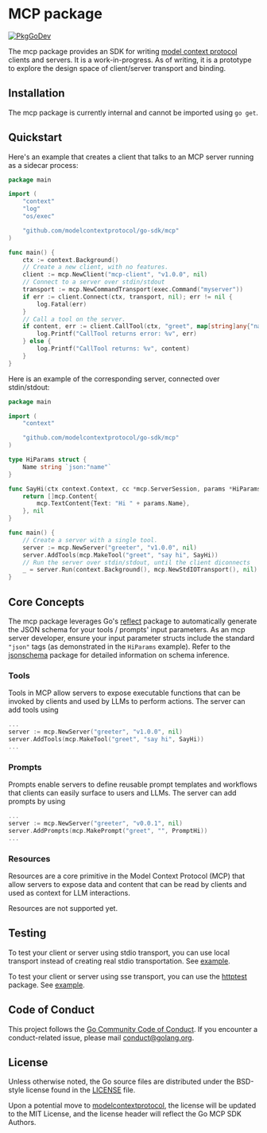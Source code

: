 # MCP package

[![PkgGoDev](https://pkg.go.dev/badge/golang.org/x/tools)](https://pkg.go.dev/github.com/modelcontextprotocol/go-sdk/mcp)

The mcp package provides an SDK for writing [model context protocol](https://modelcontextprotocol.io/introduction)
clients and servers. It is a work-in-progress. As of writing, it is a prototype
to explore the design space of client/server transport and binding.

## Installation

The mcp package is currently internal and cannot be imported using `go get`.

## Quickstart

Here's an example that creates a client that talks to an MCP server running
as a sidecar process:

```go
package main

import (
	"context"
	"log"
	"os/exec"

	"github.com/modelcontextprotocol/go-sdk/mcp"
)

func main() {
	ctx := context.Background()
	// Create a new client, with no features.
	client := mcp.NewClient("mcp-client", "v1.0.0", nil)
	// Connect to a server over stdin/stdout
	transport := mcp.NewCommandTransport(exec.Command("myserver"))
	if err := client.Connect(ctx, transport, nil); err != nil {
		log.Fatal(err)
	}
	// Call a tool on the server.
	if content, err := client.CallTool(ctx, "greet", map[string]any{"name": "you"}); err != nil {
		log.Printf("CallTool returns error: %v", err)
	} else {
		log.Printf("CallTool returns: %v", content)
	}
}
```

Here is an example of the corresponding server, connected over stdin/stdout:

```go
package main

import (
	"context"

	"github.com/modelcontextprotocol/go-sdk/mcp"
)

type HiParams struct {
	Name string `json:"name"`
}

func SayHi(ctx context.Context, cc *mcp.ServerSession, params *HiParams) ([]mcp.Content, error) {
	return []mcp.Content{
		mcp.TextContent{Text: "Hi " + params.Name},
	}, nil
}

func main() {
	// Create a server with a single tool.
	server := mcp.NewServer("greeter", "v1.0.0", nil)
	server.AddTools(mcp.MakeTool("greet", "say hi", SayHi))
	// Run the server over stdin/stdout, until the client diconnects
	_ = server.Run(context.Background(), mcp.NewStdIOTransport(), nil)
}
```

## Core Concepts

The mcp package leverages Go's [reflect](https://pkg.go.dev/reflect) package to
automatically generate the JSON schema for your tools / prompts' input
parameters. As an mcp server developer, ensure your input parameter structs
include the standard `"json"` tags (as demonstrated in the `HiParams` example).
Refer to the [jsonschema](https://www.google.com/search?q=internal/jsonschema/infer.go)
package for detailed information on schema inference.

### Tools

Tools in MCP allow servers to expose executable functions that can be invoked by clients and used by LLMs to perform actions. The server can add tools using

```go
...
server := mcp.NewServer("greeter", "v1.0.0", nil)
server.AddTools(mcp.MakeTool("greet", "say hi", SayHi))
...
```

### Prompts

Prompts enable servers to define reusable prompt templates and workflows that clients can easily surface to users and LLMs. The server can add prompts by using

```go
...
server := mcp.NewServer("greeter", "v0.0.1", nil)
server.AddPrompts(mcp.MakePrompt("greet", "", PromptHi))
...
```

### Resources

Resources are a core primitive in the Model Context Protocol (MCP) that allow servers to expose data and content that can be read by clients and used as context for LLM interactions.

<!--TODO(rfindley): Add code example for resources.-->

Resources are not supported yet.

## Testing

To test your client or server using stdio transport, you can use local
transport instead of creating real stdio transportation. See [example](server_example_test.go).

To test your client or server using sse transport, you can use the [httptest](https://pkg.go.dev/net/http/httptest)
package. See [example](sse_example_test.go).

## Code of Conduct

This project follows the [Go Community Code of Conduct](https://go.dev/conduct).
If you encounter a conduct-related issue, please mail conduct@golang.org.

## License

Unless otherwise noted, the Go source files are distributed under the BSD-style license found in the [LICENSE](../../LICENSE) file.

Upon a potential move to [modelcontextprotocol](https://github.com/modelcontextprotocol), the license will be updated to the MIT License, and the license header will reflect the Go MCP SDK Authors.
